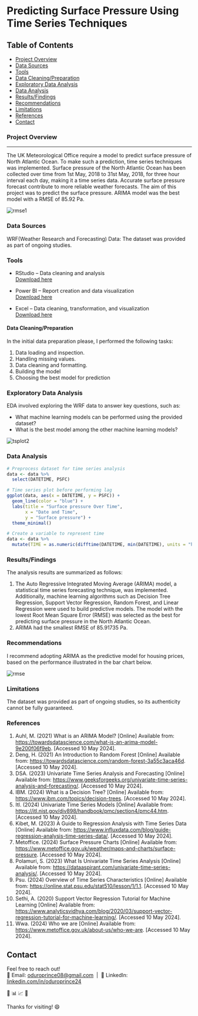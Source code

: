 # Predicting Surface Pressure Using Time Series Techniques

## Table of Contents
- [Project Overview](#project-overview)
- [Data Sources](#data-sources)
- [Tools](#tools)
- [Data Cleaning/Preparation](#data-cleaningpreparation)
- [Exploratory Data Analysis](#exploratory-data-analysis)
- [Data Analysis](#data-analysis)
- [Results/Findings](#resultsfindings)
- [Recommendations](#recommendations)
- [Limitations](#limitations)
- [References](#references)
- [Contact](#contact)
  
### Project Overview
---
The UK Meteorological Office require a model to predict surface pressure of North Atlantic Ocean. To make such a prediction, time series techniques was implemented. Surface pressure of the North Atlantic Ocean has been collected over time from 1st May, 2018 to 31st May, 2018, for three hour interval each day, making it a time series data. Accurate surface pressure forecast contribute to more reliable weather forecasts. The aim of this project was to predict the surface pressure. ARIMA model was the best model with a RMSE of 85.92 Pa.  

![rmse1](https://github.com/user-attachments/assets/c51a8c78-e156-4d69-8dee-4239d156f727)


### Data Sources
WRF(Weather Research and Forecasting) Data: The dataset was provided as part of ongoing studies. 

### Tools
- RStudio – Data cleaning and analysis  
  [Download here](https://posit.co/products/open-source/rstudio/)

- Power BI – Report creation and data visualization  
  [Download here](https://www.microsoft.com/en-us/download/details.aspx?id=58494)

- Excel – Data cleaning, transformation, and visualization  
  [Download here](https://www.microsoft.com/en-us/microsoft-365/excel)

#### Data Cleaning/Preparation
In the initial data preparation please, I performed the following tasks:
1.	Data loading and inspection.
2.	Handling missing values.
3.	Data cleaning and formatting.
4. 	Building the model
5.	Choosing the best model for prediction
   
### Exploratory Data Analysis
EDA involved exploring the WRF data to answer key questions, such as: 
-	What machine learning models can be performed using the provided dataset? 
-	What is the best model among the other machine learning models?  

  ![tsplot2](https://github.com/user-attachments/assets/24894701-8b7e-4b30-a124-1f0837d06c16)


### Data Analysis 
```r 
# Preprocess dataset for time series analysis
data <- data %>%
  select(DATETIME, PSFC)

# Time series plot before performing lag
ggplot(data, aes(x = DATETIME, y = PSFC)) +
  geom_line(color = "blue") +
  labs(title = "Surface pressure Over Time",
       x = "Date and Time",
       y = "Surface pressure") +
  theme_minimal()

# Create a variable to represent time
data <- data %>%
  mutate(TIME = as.numeric(difftime(DATETIME, min(DATETIME), units = "hours")))
```

### Results/Findings
The analysis results are summarized as follows:
1.	The Auto Regressive Integrated Moving Average (ARIMA) model, a statistical time series forecasting technique, was implemented. Additionally, machine learning algorithms such as Decision Tree Regression, Support Vector Regression, Random Forest, and Linear Regression were used to build predictive models. The model with the lowest Root Mean Square Error (RMSE) was selected as the best for predicting surface pressure in the North Atlantic Ocean.
2.	ARIMA had the smallest RMSE of 85.91735 Pa.

### Recommendations
I recommend adopting ARIMA as the predictive model for housing prices, based on the performance illustrated in the bar chart below.

![rmse](https://github.com/user-attachments/assets/c3077595-db71-4c6a-9788-622258de2e67)

### Limitations
The dataset was provided as part of ongoing studies, so its authenticity cannot be fully guaranteed.

### References
1.	Auhl, M. (2021) What is an ARIMA Model? [Online] Available from: https://towardsdatascience.com/what-is-an-arima-model-9e200f06f9eb. [Accessed 10 May 2024].
2.	Deng, H. (2021) An Introduction to Random Forest [Online] Available from: https://towardsdatascience.com/random-forest-3a55c3aca46d. [Accessed 10 May 2024].
3.	DSA. (2023) Univariate Time Series Analysis and Forecasting [Online] Available from: https://www.geeksforgeeks.org/univariate-time-series-analysis-and-forecasting/. [Accessed 10 May 2024].
4.	IBM. (2024) What is a Decision Tree? [Online] Available from: https://www.ibm.com/topics/decision-trees. [Accessed 10 May 2024].
5.	Itl. (2024) Univariate Time Series Models [Online] Available from: https://itl.nist.gov/div898/handbook/pmc/section4/pmc44.htm. [Accessed 10 May 2024].
6.	Kibet, M. (2023) A Guide to Regression Analysis with Time Series Data [Online] Available from: https://www.influxdata.com/blog/guide-regression-analysis-time-series-data/. [Accessed 10 May 2024].
7.	Metoffice. (2024) Surface Pressure Charts [Online] Available from: https://www.metoffice.gov.uk/weather/maps-and-charts/surface-pressure. [Accessed 10 May 2024].
8.	Polamuri, S. (2023) What Is Univariate Time Series Analysis [Online] Available from: https://dataaspirant.com/univariate-time-series-analysis/. [Accessed 10 May 2024].
9.	Psu. (2024) Overview of Time Series Characteristics [Online] Available from: https://online.stat.psu.edu/stat510/lesson/1/1.1. [Accessed 10 May 2024].
10.	Sethi, A. (2020) Support Vector Regression Tutorial for Machine Learning [Online] Available from: https://www.analyticsvidhya.com/blog/2020/03/support-vector-regression-tutorial-for-machine-learning/. [Accessed 10 May 2024].
11.	Wwa. (2024) Who we are [Online] Available from: https://www.metoffice.gov.uk/about-us/who-we-are. [Accessed 10 May 2024].


## Contact
Feel free to reach out!  
📧 Email: [oduroprince08@gmail.com](mailto:oduroprince08@gmail.com) &nbsp;|&nbsp; 🔗 LinkedIn: [linkedin.com/in/oduroprince24](https://linkedin.com/in/oduroprince24)


🚀
📊
📈
🧠

Thanks for visiting! 😄

